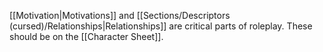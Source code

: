 [[Motivation|Motivations]] and [[Sections/Descriptors (cursed)/Relationships|Relationships]] are critical parts of roleplay. These should be on the [[Character Sheet]].